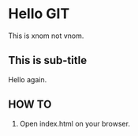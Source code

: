 # Hello GIT

This is xnom not vnom.

## This is sub-title

Hello again. 

##  HOW TO

1. Open index.html on your browser.